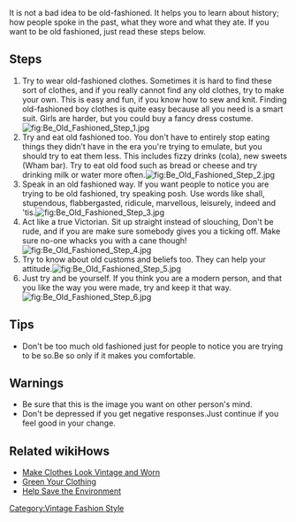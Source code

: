 It is not a bad idea to be old-fashioned. It helps you to learn about
history; how people spoke in the past, what they wore and what they ate.
If you want to be old fashioned, just read these steps below.

## Steps

1.  Try to wear old-fashioned clothes. Sometimes it is hard to find
    these sort of clothes, and if you really cannot find any old
    clothes, try to make your own. This is easy and fun, if you know how
    to sew and knit. Finding old-fashioned boy clothes is quite easy
    because all you need is a smart suit. Girls are harder, but you
    could buy a fancy dress
    costume.![](Be_Old_Fashioned_Step_1.jpg "fig:Be_Old_Fashioned_Step_1.jpg")
2.  Try and eat old fashioned too. You don't have to entirely stop
    eating things they didn’t have in the era you're trying to emulate,
    but you should try to eat them less. This includes fizzy drinks
    (cola), new sweets (Wham bar). Try to eat old food such as bread or
    cheese and try drinking milk or water more
    often.![](Be_Old_Fashioned_Step_2.jpg "fig:Be_Old_Fashioned_Step_2.jpg")
3.  Speak in an old fashioned way. If you want people to notice you are
    trying to be old fashioned, try speaking posh. Use words like shall,
    stupendous, flabbergasted, ridicule, marvellous, leisurely, indeed
    and
    'tis.![](Be_Old_Fashioned_Step_3.jpg "fig:Be_Old_Fashioned_Step_3.jpg")
4.  Act like a true Victorian. Sit up straight instead of slouching,
    Don't be rude, and if you are make sure somebody gives you a ticking
    off. Make sure no-one whacks you with a cane
    though!![](Be_Old_Fashioned_Step_4.jpg "fig:Be_Old_Fashioned_Step_4.jpg")
5.  Try to know about old customs and beliefs too. They can help your
    attitude.![](Be_Old_Fashioned_Step_5.jpg "fig:Be_Old_Fashioned_Step_5.jpg")
6.  Just try and be yourself. If you think you are a modern person, and
    that you like the way you were made, try and keep it that
    way.![](Be_Old_Fashioned_Step_6.jpg "fig:Be_Old_Fashioned_Step_6.jpg")

## Tips

-   Don't be too much old fashioned just for people to notice you are
    trying to be so.Be so only if it makes you comfortable.

## Warnings

-   Be sure that this is the image you want on other person's mind.
-   Don't be depressed if you get negative responses.Just continue if
    you feel good in your change.

## Related wikiHows

-   [Make Clothes Look Vintage and
    Worn](Make_Clothes_Look_Vintage_and_Worn "wikilink")
-   [Green Your Clothing](Green_Your_Clothing "wikilink")
-   [Help Save the Environment](Help_Save_the_Environment "wikilink")

[Category:Vintage Fashion
Style](Category:Vintage_Fashion_Style "wikilink")